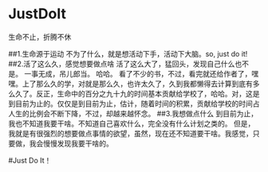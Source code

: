 # JustDoIt
生命不止，折腾不休


##1.生命源于运动
  不为了什么，就是想活动下手，活动下大脑。so, just do it!
##2.活了这么久，感觉想要做点啥
  活了这么大了，猛回头，发现自己什么也不是。
  一事无成，吊儿郎当。
  哈哈。
  看了不少的书，不过，看完就还给作者了，嘿嘿。上了那么久的学，对就是那么久，也许太久了，久到我都懒得去计算到底有多么久了。反正，生命中的百分之九十九的时间基本贡献给学校了，哈哈。对，这是到目前为止的。仅仅是到目前为止，估计，随着时间的积累，贡献给学校的时间占人生的比例会不断下降，不过，却越来越怀念。
##3.我想做点什么
  到目前为止，我也不知道我要干啥。不知道自己喜欢什么，完全没有什么计划之类的。
  但是，我就是有很强烈的想要做点事情的欲望，虽然，现在还不知道要干啥。我感觉，只要做，我会慢慢发现我要干啥的。
  
#Just Do It！

